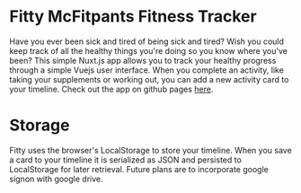 # Fitty McFitpants Fitness Tracker

Have you ever been sick and tired of being sick and tired? Wish you could keep track of all the healthy things you're doing so you know where you've been? This simple Nuxt.js app allows you to track your healthy progress through a simple Vuejs user interface. When you complete an activity, like taking your supplements or working out, you can add a new activity card to your timeline. Check out the app on github pages [here](https://jamesandrews23.github.io/fitty-mcfitpants-fit-tracker/).

# Storage

Fitty uses the browser's LocalStorage to store your timeline. When you save a card to your timeline it is serialized as JSON and persisted to LocalStorage for later retrieval. Future plans are to incorporate google signon with google drive.
